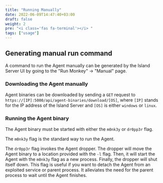 ```yaml
---
title: "Running Manually"
date: 2022-06-09T14:47:40+03:00
draft: false
weight: 2
pre: "<i class='fas fa-terminal'></i> "
tags: ["usage"]
---
```



## Generating manual run command

A command to run the Agent manually can be generated by the Island Server UI by
going to the "Run Monkey" -> "Manual" page.

### Downloading the Agent manually

Agent binaries can be downloaded by sending a `GET` request to
`https://[IP]:5000/api/agent-binaries/download/[OS]`, where `[IP]` stands for the IP
address of the Island Server and `[OS]` is either `windows` or `linux`.

### Running the Agent binary

The Agent binary must be started with either the `m0nk3y` or `dr0pp3r` flag.

The `m0nk3y` flag is the standard way to run the Agent.

The `dr0pp3r` flag invokes the Agent dropper. The dropper will move the Agent
binary to a location provided with the `-l` flag. Then, it will start the Agent
with the `m0nk3y` flag as a new process. Finally, the dropper will shut itself
down. This flag is useful if you want to detach the Agent from an exploited
service or parent process. It alleviates the need for the parent process to
wait until the Agent finishes.
